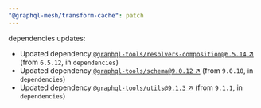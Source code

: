 ```yaml
---
"@graphql-mesh/transform-cache": patch
---
```

dependencies updates:
  - Updated dependency [`@graphql-tools/resolvers-composition@6.5.14` ↗︎](https://www.npmjs.com/package/@graphql-tools/resolvers-composition/v/6.5.14) (from `6.5.12`, in `dependencies`)
  - Updated dependency [`@graphql-tools/schema@9.0.12` ↗︎](https://www.npmjs.com/package/@graphql-tools/schema/v/9.0.12) (from `9.0.10`, in `dependencies`)
  - Updated dependency [`@graphql-tools/utils@9.1.3` ↗︎](https://www.npmjs.com/package/@graphql-tools/utils/v/9.1.3) (from `9.1.1`, in `dependencies`)
